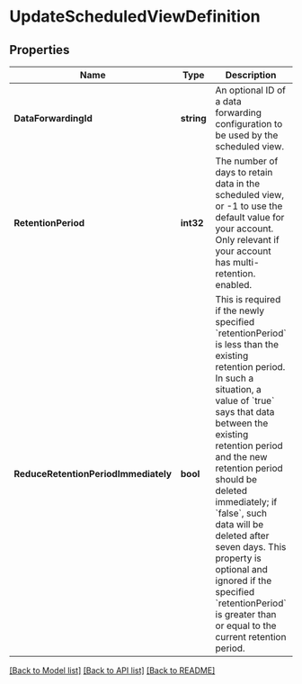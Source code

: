 # UpdateScheduledViewDefinition

## Properties
Name | Type | Description | Notes
------------ | ------------- | ------------- | -------------
**DataForwardingId** | **string** | An optional ID of a data forwarding configuration to be used by the scheduled view. | [optional] [default to null]
**RetentionPeriod** | **int32** | The number of days to retain data in the scheduled view, or -1 to use the default value for your account.  Only relevant if your account has multi-retention. enabled. | [optional] [default to -1]
**ReduceRetentionPeriodImmediately** | **bool** | This is required if the newly specified &#x60;retentionPeriod&#x60; is less than the existing retention period.  In such a situation, a value of &#x60;true&#x60; says that data between the existing retention period and the new retention period should be deleted immediately; if &#x60;false&#x60;, such data will be deleted after seven days. This property is optional and ignored if the specified &#x60;retentionPeriod&#x60; is greater than or equal to the current retention period. | [optional] [default to false]

[[Back to Model list]](../README.md#documentation-for-models) [[Back to API list]](../README.md#documentation-for-api-endpoints) [[Back to README]](../README.md)

